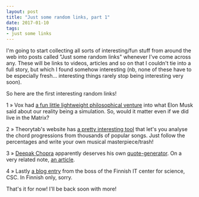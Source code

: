 ```yaml
---
layout: post
title: "Just some random links, part 1"
date: 2017-01-10
tags:
- just some links
---
```


<p>I'm going to start collecting all sorts of interesting/fun stuff from around the web into posts called "Just some random links" whenever I've come across any. These will be links to videos, articles and so on that I couldn't tie into a full story, but which I found somehow interesting (nb, none of these have to be especially fresh... interesting things rarely stop being interesting very soon).</p>

<p>So here are the first interesting random links!</p>

<div class="numbering"><p>1 » Vox had <a href="http://www.vox.com/2016/6/3/11837888/simulation-problem">a fun little lightweight philosophical venture</a> into what Elon Musk said about our reality being a simulation. So, would it matter even if we did live in the Matrix?</p></div>

<div class="numbering"><p>2 » Theorytab's website has <a href="http://www.hooktheory.com/trends" target="_blank">a pretty interesting tool</a> that let's you analyse the chord progressions from thousands of popular songs. Just follow the percentages and write your own musical masterpiece/trash!</p></div>

<div class="numbering"><p>3 » <a href="http://rationalwiki.org/wiki/Deepak_Chopra">Deepak Chopra</a> apparently deserves his own <a href="http://www.wisdomofchopra.com/">quote-generator</a>. On a very related note, <a href="http://journal.sjdm.org/15/15923a/jdm15923a.pdf">an article</a>.</p></div>

<div class="numbering"><p>4 » Lastly <a href="https://csc.fi/web/blog/post/-/blogs/ymmarrys-syntyy-kadet-syvalla-datassa">a blog entry</a> from the boss of the Finnish IT center for science, CSC. In Finnish only, sorry.</p></div>

<p>That's it for now! I'll be back soon with more!</p>
